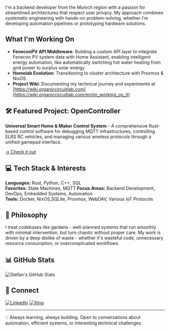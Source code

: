 I'm a backend developer from the Munich region with a passion for streamlined architectures that respect user privacy. My approach combines systematic engineering with hands-on problem-solving, whether I'm developing automation pipelines or prototyping hardware solutions.


## What I'm Working On

- **FeneconPV API Middleware**: Building a custom API layer to integrate Fenecon PV system data with Home Assistant, enabling intelligent energy automation, like automatically switching hot water heating from grid power to surplus solar energy
- **Homelab Evolution**: Transitioning to cluster architecture with Proxmox & NixOS
- **Project Wiki**: Documenting my technical journey and experiments at [https://wiki.organiccircuitlab.com](https://wiki.organiccircuitlab.com/en/im_working_on_it)

## 🛠️ Featured Project: OpenController

**Universal Smart Home & Maker Control System** - A comprehensive Rust-based control software for debugging MQTT infrastructures, controlling ELRS RC vehicles, and managing various wireless protocols through a unified gamepad interface.

[→ Check it out](https://github.com/St33f3n/opencontroller)

## 💻 Tech Stack & Interests

**Languages:** Rust, Python, C++, SQL  
**Favorites:** State Machines, MQTT 
**Focus Areas:** Backend Development, DevOps, Embedded Systems, Automation  
**Tools:** Docker, NixOS,SQLite, Proxmox, WebDAV, Various IoT Protocols

## 🌱 Philosophy

I treat codebases like gardens - well-planned systems that run smoothly with minimal intervention, but turn chaotic without proper care. My work is driven by a deep dislike of waste - whether it's wasteful code, unnecessary resource consumption, or overcomplicated workflows.

## 📊 GitHub Stats

![Stefan's GitHub Stats](https://github-readme-stats.vercel.app/api/top-langs/?username=St33f3n&layout=compact&theme=system)

## 🔗 Connect

[![LinkedIn](https://img.shields.io/badge/LinkedIn-0077B5?style=for-the-badge&logo=linkedin&logoColor=white)](https://www.linkedin.com/in/stefan-simmeth-8a529737a)
[![Xing](https://img.shields.io/badge/Xing-026466?style=for-the-badge&logo=xing&logoColor=white)](https://www.xing.com/profile/Stefan_Simmeth3/web_profiles)

---
💡 Always learning, always building. Open to conversations about automation, efficient systems, or interesting technical challenges.
